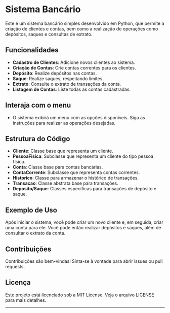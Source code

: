 # Sistema Bancário

Este é um sistema bancário simples desenvolvido em Python, que permite a criação de clientes e contas, bem como a realização de operações como depósitos, saques e consultas de extrato.

## Funcionalidades

- **Cadastro de Clientes**: Adicione novos clientes ao sistema.
- **Criação de Contas**: Crie contas correntes para os clientes.
- **Depósito**: Realize depósitos nas contas.
- **Saque**: Realize saques, respeitando limites.
- **Extrato**: Consulte o extrato de transações da conta.
- **Listagem de Contas**: Liste todas as contas cadastradas.

## Interaja com o menu

- O sistema exibirá um menu com as opções disponíveis. Siga as instruções para realizar as operações desejadas.

## Estrutura do Código

- **Cliente**: Classe base que representa um cliente.
- **PessoaFisica**: Subclasse que representa um cliente do tipo pessoa física.
- **Conta**: Classe base para contas bancárias.
- **ContaCorrente**: Subclasse que representa contas correntes.
- **Historico**: Classe para armazenar o histórico de transações.
- **Transacao**: Classe abstrata base para transações.
- **Deposito/Saque**: Classes específicas para transações de depósito e saque.

## Exemplo de Uso

Após iniciar o sistema, você pode criar um novo cliente e, em seguida, criar uma conta para ele. Você pode então realizar depósitos e saques, além de consultar o extrato da conta.

## Contribuições

Contribuições são bem-vindas! Sinta-se à vontade para abrir issues ou pull requests.

## Licença

Este projeto está licenciado sob a MIT License. Veja o arquivo [LICENSE](LICENSE) para mais detalhes.

---
